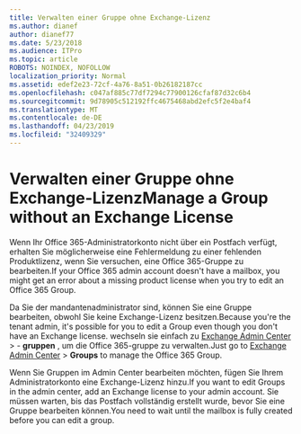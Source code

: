 ```yaml
---
title: Verwalten einer Gruppe ohne Exchange-Lizenz
ms.author: dianef
author: dianef77
ms.date: 5/23/2018
ms.audience: ITPro
ms.topic: article
ROBOTS: NOINDEX, NOFOLLOW
localization_priority: Normal
ms.assetid: edef2e23-72cf-4a76-8a51-0b26182187cc
ms.openlocfilehash: c047af885c77df7294c77900126cfaf87d32c6b4
ms.sourcegitcommit: 9d78905c512192ffc4675468abd2efc5f2e4baf4
ms.translationtype: MT
ms.contentlocale: de-DE
ms.lasthandoff: 04/23/2019
ms.locfileid: "32409329"
---
```

# <a name="manage-a-group-without-an-exchange-license"></a><span data-ttu-id="54c5e-102">Verwalten einer Gruppe ohne Exchange-Lizenz</span><span class="sxs-lookup"><span data-stu-id="54c5e-102">Manage a Group without an Exchange License</span></span>

<span data-ttu-id="54c5e-103">Wenn Ihr Office 365-Administratorkonto nicht über ein Postfach verfügt, erhalten Sie möglicherweise eine Fehlermeldung zu einer fehlenden Produktlizenz, wenn Sie versuchen, eine Office 365-Gruppe zu bearbeiten.</span><span class="sxs-lookup"><span data-stu-id="54c5e-103">If your Office 365 admin account doesn't have a mailbox, you might get an error about a missing product license when you try to edit an Office 365 Group.</span></span>
  
<span data-ttu-id="54c5e-104">Da Sie der mandantenadministrator sind, können Sie eine Gruppe bearbeiten, obwohl Sie keine Exchange-Lizenz besitzen.</span><span class="sxs-lookup"><span data-stu-id="54c5e-104">Because you're the tenant admin, it's possible for you to edit a Group even though you don't have an Exchange license.</span></span> <span data-ttu-id="54c5e-105">wechseln sie einfach zu [Exchange Admin Center](https://outlook.office365.com/ecp.aspx) \> - **gruppen** , um die Office 365-gruppe zu verwalten.</span><span class="sxs-lookup"><span data-stu-id="54c5e-105">Just go to [Exchange Admin Center](https://outlook.office365.com/ecp.aspx) \> **Groups** to manage the Office 365 Group.</span></span> 
  
<span data-ttu-id="54c5e-106">Wenn Sie Gruppen im Admin Center bearbeiten möchten, fügen Sie Ihrem Administratorkonto eine Exchange-Lizenz hinzu.</span><span class="sxs-lookup"><span data-stu-id="54c5e-106">If you want to edit Groups in the admin center, add an Exchange license to your admin account.</span></span> <span data-ttu-id="54c5e-107">Sie müssen warten, bis das Postfach vollständig erstellt wurde, bevor Sie eine Gruppe bearbeiten können.</span><span class="sxs-lookup"><span data-stu-id="54c5e-107">You need to wait until the mailbox is fully created before you can edit a group.</span></span>
  

